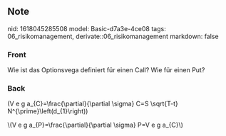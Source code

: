 ## Note
nid: 1618045285508
model: Basic-d7a3e-4ce08
tags: 06_risikomanagement, derivate::06_risikomanagement
markdown: false

### Front
Wie ist das Optionsvega definiert für einen Call? Wie für einen Put?

### Back
\(V e g a_{C}=\frac{\partial}{\partial \sigma} C=S \sqrt{T-t}
N^{\prime}\left(d_{1}\right)\)
<div>
  \(V e g a_{P}=\frac{\partial}{\partial \sigma} P=V e g a_{C}\)
</div>
